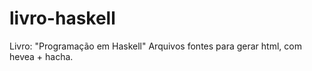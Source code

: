 # livro-haskell
Livro: "Programação em Haskell"
Arquivos fontes para gerar html, com hevea + hacha. 
